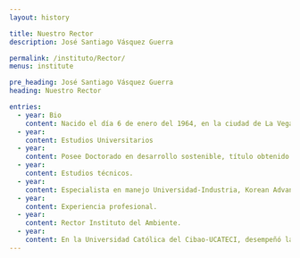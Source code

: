 ```yaml
---
layout: history

title: Nuestro Rector
description: José Santiago Vásquez Guerra

permalink: /instituto/Rector/
menus: institute

pre_heading: José Santiago Vásquez Guerra
heading: Nuestro Rector

entries:
  - year: Bio
    content: Nacido el día 6 de enero del 1964, en la ciudad de La Vega, República Dominicana. Hijo de padres dominicanos, casado con la Lcda. Elisa Altagracia Abreu, educadora, con quien ha procreado tres hijos, Hosseini, Nelissa y Óscar José.
  - year: 
    content: Estudios Universitarios
  - year: 
    content: Posee Doctorado en desarrollo sostenible, título obtenido en la Universidad UNICEPES, Michoacán, México, año 2017. En 2011 Técnico en Produción Limpia en la Universidad INTEC. Técnico en Responsabilidad Social Empresarial en la Universidad de Buenos Aires, Argentina, año 2009. Magister en Manejo de Recursos Naturales en la Universidad Nacional Pedro Henríquez Ureña (UNPHU), año 2002. Se graduó de ingeniero agrónomo en la Universidad Católica del Cibao-UCATECI en el año 1997.
  - year: 
    content: Estudios técnicos. 
  - year: 
    content: Especialista en manejo Universidad-Industria, Korean Advanced Institute of Science and Technology, Korea del Sur, año 2017. Especialista en Desarrollo Rural con Enfoque de Mejoramiento de Vida, Tsukuba, Japón, año 2013. Técnico en Producción Limpia. Universidad INTEC, año 2009. Especialista en Tecnología de cultivo bajo ambiente controlado, año 2003, Tsukuba, Japón. Especialista en Agricultura Orgánica Método Biointensivo, año 2008, Tepotzotlán, Estado de México.
  - year: 
    content: Experiencia profesional. 
  - year: 
    content: Rector Instituto del Ambiente. 
  - year: 
    content: En la Universidad Católica del Cibao-UCATECI, desempeñó las soguientes posiciones Director del Departamento de Proyectos. Director del Departamento de Recursos Naturales. Director del Departamento de Servicios Generales. Vicerrector Interino de Desarrollo y Extensión. Director del Departamento de Extensión Social Universitaria. Director Ejecutivo Sociedad Ecológica Ucateciana. Coordinador de la Unidad Estratégica Agroempresarial. Docente universitario, impartiendo asignaturas como Anteproyecto de Tesis, Ecología y Medio Ambiente, English I, II, III, IV & English for business.    
---    
```


